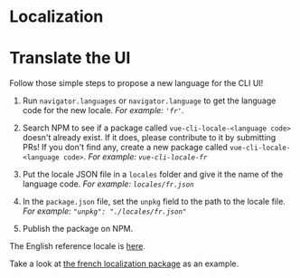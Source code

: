 # Localization

# Translate the UI

Follow those simple steps to propose a new language for the CLI UI!

1. Run `navigator.languages` or `navigator.language` to get the language code for the new locale. *For example: `'fr'`.*

2. Search NPM to see if a package called `vue-cli-locale-<language code>` doesn't already exist. If it does, please contribute to it by submitting PRs! If you don't find any, create a new package called `vue-cli-locale-<language code>`. *For example: `vue-cli-locale-fr`*

3. Put the locale JSON file in a `locales` folder and give it the name of the language code. *For example: `locales/fr.json`*

4. In the `package.json` file, set the `unpkg` field to the path to the locale file. *For example: `"unpkg": "./locales/fr.json"`*

5. Publish the package on NPM.

The English reference locale is [here](https://github.com/vuejs/vue-cli/blob/dev/packages/%40vue/cli-ui/locales/en.json).

Take a look at [the french localization package](https://github.com/Akryum/vue-cli-locale-fr) as an example.
